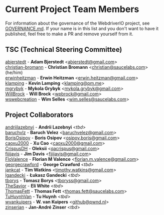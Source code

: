 # Current Project Team Members

For information about the governance of the WebdriverIO project, see [GOVERNANCE.md](/GOVERNANCE.md). If your name is in this list and you don't want to have it published, feel free to make a PR and remove yourself from it.

## TSC (Technical Steering Committee)

[abjerstedt](https://github.com/abjerstedt) - __Adam Bjerstedt__ <[abjerstedt@gmail.com](abjerstedt@gmail.com)><br>
[christian-bromann](https://github.com/christian-bromann) - __Christian Bromann__ <[christian@saucelabs.com](christian@saucelabs.com)> (he/him)<br>
[erwinheitzman](https://github.com/erwinheitzman) - __Erwin Heitzman__ <[erwin.heitzman@gmail.com](erwin.heitzman@gmail.com)><br>
[klamping](https://github.com/klamping) - __Kevin Lamping__ <[klamping@pm.me](klamping@pm.me)><br>
[mgrybyk](https://github.com/mgrybyk) - __Mykola Grybyk__ <[mykola.grybyk@gmail.com](mykola.grybyk@gmail.com)><br>
[WillBrock](https://github.com/WillBrock) - __Will Brock__ <[wpbrock@gmail.com](wpbrock@gmail.com)><br>
[wswebcreation](https://github.com/wswebcreation) - __Wim Selles__ <[wim.selles@saucelabs.com](wim.selles@saucelabs.com)>

## Project Collaborators

[andriilazebnyi](https://github.com/andriilazebnyi) - __Andrii Lazebnyi__ <_tbd_><br>
[baruchvlz](https://github.com/baruchvlz) - __Baruch Velez__ <[baruchvelez@gmail.com](baruchvelez@gmail.com)><br>
[BorisOsipov](https://github.com/BorisOsipov) - __Boris Osipov__ <[osipov.boris@gmail.com](osipov.boris@gmail.com)><br>
[caoxu2000](https://github.com/caoxu2000) - __Xu Cao__ <[caoxu2000@gmail.com](caoxu2000@gmail.com)><br>
[CrispusDH](https://github.com/CrispusDH) - __Oleksii__ <[qacrispus@gmail.com](qacrispus@gmail.com)><br>
[fijijavis](https://github.com/fijijavis) - __Jim Davis__ <[fijijavis@gmail.com](fijijavis@gmail.com)><br>
[FloValence](https://github.com/FloValence) - __Florian M Valence__ <[florian.m.valence@gmail.com](florian.m.valence@gmail.com)><br>
[georgecrawford](https://github.com/georgecrawford) - __George Crawford__ <_tbd_><br>
[jankcat](https://github.com/jankcat) - __Tim Watkins__ <[timothy.watkins@gmail.com](timothy.watkins@gmail.com)><br>
[lgandecki](https://github.com/lgandecki) - __Łukasz Gandecki__ <_tbd_><br>
[tborys](https://github.com/tborys) - __Tomasz Borys__ <[tboryss@gmail.com](tboryss@gmail.com)><br>
[TheSavior](https://github.com/TheSavior) - __Eli White__ <_tbd_><br>
[ThomasFett](https://github.com/ThomasFett) - __Thomas Fett__ <[thomas.fett@saucelabs.com](thomas.fett@saucelabs.com)><br>
[TuHuynhVan](https://github.com/TuHuynhVan) - __Tu Huynh__ <_tbd_><br>
[wvankuipers](https://github.com/wvankuipers) - __W. van Kuipers__ <[github@pwnd.nl](github@pwnd.nl)><br>
[zinserjan](https://github.com/zinserjan) - __Jan-André Zinser__ <_tbd_><br>
